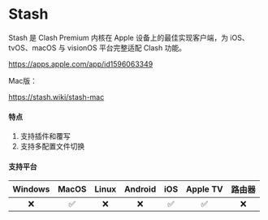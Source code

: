 # Stash

Stash 是 Clash Premium 内核在 Apple 设备上的最佳实现客户端，为 iOS、tvOS、macOS 与 visionOS 平台完整适配 Clash 功能。

<Embed>https://apps.apple.com/app/id1596063349</Embed>

Mac版：

<Embed>https://stash.wiki/stash-mac</Embed>

#### 特点

1. 支持插件和覆写
2. 支持多配置文件切换

#### 支持平台

| Windows | MacOS | Linux | Android | iOS | Apple TV | 路由器 |
| :---: | :---: | :---: | :---: | :---: | :---: | :---: |
| :x: | :white_check_mark: | :x: | :x: | :white_check_mark: | :white_check_mark: | :x: |
